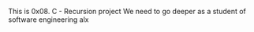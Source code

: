 This is 0x08. C - Recursion project 
We need to go deeper as a student of software engineering alx 
